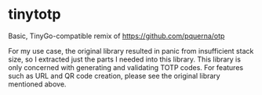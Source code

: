 # tinytotp

Basic, TinyGo-compatible remix of https://github.com/pquerna/otp

For my use case, the original library resulted in panic from insufficient stack
size, so I extracted just the parts I needed into this library. This library is
only concerned with generating and validating TOTP codes. For features such as
URL and QR code creation, please see the original library mentioned above.
